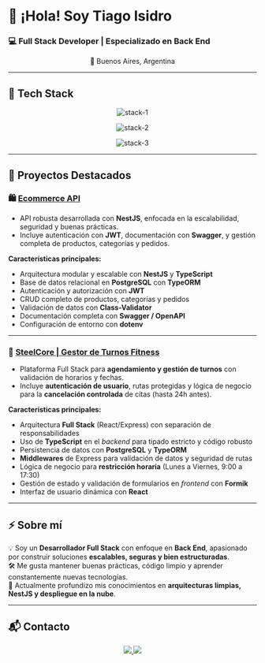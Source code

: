 # 👋 ¡Hola! Soy Tiago Isidro

### 💻 Full Stack Developer | Especializado en Back End

<p align="center">
  📍 Buenos Aires, Argentina
</p>

---

## 🚀 Tech Stack

<p align="center">
  <img src="https://skillicons.dev/icons?i=js,ts,html,css,nodejs,nestjs,react,nextjs&perline=8" alt="stack-1"/>
</p>
<p align="center">
  <img src="https://skillicons.dev/icons?i=postgresql,mongodb,express,git,github,docker&perline=8" alt="stack-2"/>
</p>
<p align="center">
  <img src="https://skillicons.dev/icons?i=vercel,figma,stripe&perline=8" alt="stack-3"/>
</p>


---

## 🎯 Proyectos Destacados

### 🛍️ [Ecommerce API](https://github.com/tiagoisi/ecommerce-tiagoisi)
* API robusta desarrollada con **NestJS**, enfocada en la escalabilidad, seguridad y buenas prácticas.  
* Incluye autenticación con **JWT**, documentación con **Swagger**, y gestión completa de productos, categorías y pedidos.

**Características principales:**
- Arquitectura modular y escalable con **NestJS** y **TypeScript**
- Base de datos relacional en **PostgreSQL** con **TypeORM**
- Autenticación y autorización con **JWT**
- CRUD completo de productos, categorías y pedidos
- Validación de datos con **Class-Validator**
- Documentación completa con **Swagger / OpenAPI**
- Configuración de entorno con **dotenv**

---

### 🧬 [SteelCore | Gestor de Turnos Fitness](https://github.com/tiagoisi/gestor-turnos)
* Plataforma Full Stack para **agendamiento y gestión de turnos** con validación de horarios y fechas.  
* Incluye **autenticación de usuario**, rutas protegidas y lógica de negocio para la **cancelación controlada** de citas (hasta 24h antes).

**Características principales:**
- Arquitectura **Full Stack** (React/Express) con separación de responsabilidades
- Uso de **TypeScript** en el *backend* para tipado estricto y código robusto
- Persistencia de datos con **PostgreSQL** y **TypeORM**
- **Middlewares** de Express para validación de datos y seguridad de rutas
- Lógica de negocio para **restricción horaria** (Lunes a Viernes, 9:00 a 17:30)
- Gestión de estado y validación de formularios en *frontend* con **Formik**
- Interfaz de usuario dinámica con **React**

---

## ⚡ Sobre mí

💡 Soy un **Desarrollador Full Stack** con enfoque en **Back End**, apasionado por construir soluciones **escalables, seguras y bien estructuradas**.  
🛠️ Me gusta mantener buenas prácticas, código limpio y aprender constantemente nuevas tecnologías.  
🧩 Actualmente profundizo mis conocimientos en **arquitecturas limpias, NestJS y despliegue en la nube**.

---

## 📬 Contacto

<p align="center">
  <a href="https://www.linkedin.com/in/tiago-isidro/">
    <img src="https://img.shields.io/badge/LinkedIn-0A66C2?style=for-the-badge&logo=linkedin&logoColor=white"/>
  </a>
  <a href="mailto:tiagoisidromadoery123@gmail.com">
    <img src="https://img.shields.io/badge/Gmail-D14836?style=for-the-badge&logo=gmail&logoColor=white"/>
  </a>
</p>
